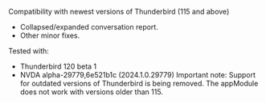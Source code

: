 Compatibility with newest versions of Thunderbird (115 and above)

- Collapsed/expanded conversation report.
- Other minor fixes.

Tested with:
- Thunderbird 120 beta 1
- NVDA alpha-29779,6e521b1c (2024.1.0.29779)
Important note: Support for outdated versions of Thunderbird is being removed. The appModule does not work with versions older than 115.